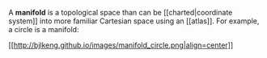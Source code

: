 A **manifold** is a topological space than can be [[charted|coordinate system]] into more familiar Cartesian space using an [[atlas]]. For example, a circle is a manifold:


[[http://bjlkeng.github.io/images/manifold_circle.png|align=center]]